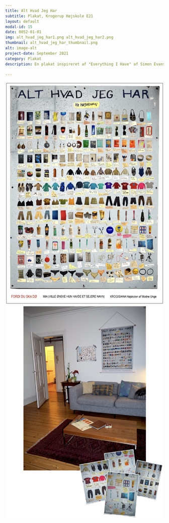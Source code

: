 ```yaml
---
title: Alt Hvad Jeg Har
subtitle: Plakat, Krogerup Højskole E21
layout: default
modal-id: 15
date: 0052-01-01
img: alt_hvad_jeg_har1.png alt_hvad_jeg_har2.png
thumbnail: alt_hvad_jeg_har_thumbnail.png
alt: image-alt
project-date: September 2021
category: Plakat
description: En plakat inspireret af "Everything I Have" af Simon Evans, hvor jeg fotograferede hver en dims og stykke ejendel jeg havde med op på højskolen. Plakaten blev solgt på en auktion for 600kr, den var trykt på et stort stykke stof (84,1 x 118,9 cm).

---
```


<img src="img/portfolio/alt_hvad_jeg_har1.png" class="img-responsive img-centered" alt="">
<img src="img/portfolio/alt_hvad_jeg_har2.png" class="img-responsive img-centered" alt="">